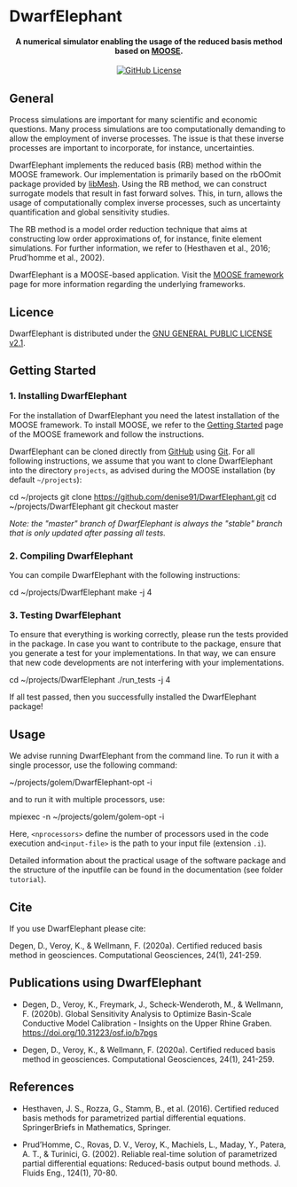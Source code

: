 # DwarfElephant

<h4 align="center">A numerical simulator enabling the usage of the reduced basis method based on <a href="http://mooseframework.org/" target="blank">MOOSE</a>.</h4>

<p align="center">
<a href="LICENSE">
<img src="https://img.shields.io/badge/license-GPLv2.1-blue.svg"
alt="GitHub License">
</a>
</p>

## General
Process simulations are important for many scientific and economic questions. Many process simulations are too computationally demanding to allow the employment of inverse processes. The issue is that these inverse processes are important to incorporate, for instance, uncertainties.

DwarfElephant implements the reduced basis (RB) method within the MOOSE framework. Our implementation is primarily based on the rbOOmit package provided by [libMesh](https://libmesh.github.io). Using the RB method, we can construct surrogate models that result in fast forward solves. This, in turn, allows the usage of computationally complex inverse processes, such as uncertainty quantification and global sensitivity studies. 

The RB method is a model order reduction technique that aims at constructing low order approximations of, for instance, finite element simulations. For further information, we refer to (Hesthaven et al., 2016; Prud’homme et al., 2002).

DwarfElephant is a MOOSE-based application. Visit the [MOOSE framework](http://mooseframework.org) page for more information regarding the underlying frameworks.

## Licence
DwarfElephant is distributed under the [GNU GENERAL PUBLIC LICENSE v2.1](https://github.com/denise91/DwarfElephant/blob/master/LICENSE).


## Getting Started

### 1. Installing DwarfElephant
For the installation of DwarfElephant you need the latest installation of the MOOSE framework. 
To install  MOOSE, we refer to the [Getting Started](http://mooseframework.org/getting-started/) page of the MOOSE framework and follow the instructions. 

DwarfElephant can be cloned directly from [GitHub](https://github.com/denise91/DwarfElephant) using [Git](https://git-scm.com/). For all following instructions, we assume that you want to clone DwarfElephant into the directory  `projects`, as advised during the MOOSE installation (by default `~/projects`):  

cd ~/projects
git clone https://github.com/denise91/DwarfElephant.git
cd ~/projects/DwarfElephant
git checkout master

*Note: the "master" branch of DwarfElephant  is always the "stable" branch that is only updated after passing all tests.*

### 2. Compiling DwarfElephant
You can compile DwarfElephant with the following instructions:

cd ~/projects/DwarfElephant
make -j 4

### 3. Testing DwarfElephant
To ensure that everything is working correctly, please run the tests provided in the package. In case you want to contribute to the package, ensure that you generate a test for your implementations. In that way, we can ensure that new code developments are not interfering with your implementations.

cd ~/projects/DwarfElephant
./run_tests -j 4

If all test passed, then you successfully installed the DwarfElephant package!

## Usage
We advise running DwarfElephant from the command line. 
To run it with a single processor, use the following command:

~/projects/golem/DwarfElephant-opt -i <input-file>

and to run it with multiple processors, use:

mpiexec -n <nprocessors> ~/projects/golem/golem-opt -i <input-file>

Here, `<nprocessors>` define the number of processors used in the code execution and`<input-file>` is the path to your input file (extension `.i`).  

Detailed information about the practical usage of the software package and the structure of the inputfile can be found in the documentation (see folder  `tutorial`).

## Cite

If you use DwarfElephant please cite:

Degen, D., Veroy, K., & Wellmann, F. (2020a). Certified reduced basis method in geosciences. Computational Geosciences, 24(1), 241-259.


## Publications using DwarfElephant

* Degen, D., Veroy, K., Freymark, J., Scheck-Wenderoth, M., & Wellmann, F. (2020b). Global Sensitivity Analysis to Optimize Basin-Scale Conductive Model Calibration - Insights on the Upper Rhine Graben. https://doi.org/10.31223/osf.io/b7pgs

* Degen, D., Veroy, K., & Wellmann, F. (2020a). Certified reduced basis method in geosciences. Computational Geosciences, 24(1), 241-259.


## References

* Hesthaven, J. S., Rozza, G., Stamm, B., et al. (2016). Certified reduced basis methods for parametrized partial differential equations. SpringerBriefs in Mathematics, Springer.

* Prud’Homme, C., Rovas, D. V., Veroy, K., Machiels, L., Maday, Y., Patera, A. T., & Turinici, G. (2002). Reliable real-time solution of parametrized partial differential equations: Reduced-basis output bound methods. J. Fluids Eng., 124(1), 70-80.
